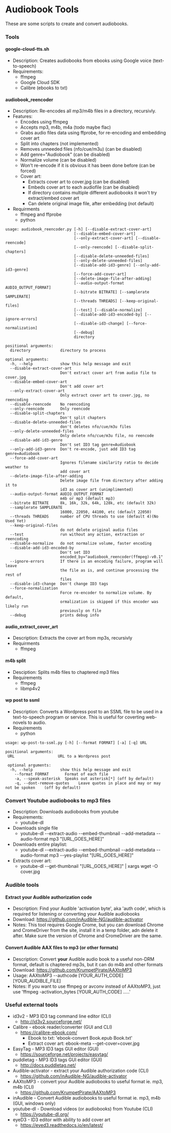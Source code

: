 # Audiobook Tools

These are some scripts to create and convert audiobooks.

### Tools

#### google-cloud-tts.sh
* Description: Creates audiobooks from ebooks using Google voice (text-to-speech)
*	Requirements:
	* ffmpeg
	* Google Cloud SDK
	* Calibre (ebooks to txt)

#### audiobook_reencoder
* Description: Re-encodes all mp3/m4b files in a directory, recursivly.
* Features:
	* Encodes using ffmpeg
    * Accepts mp3, m4b, m4a (todo maybe flac)
    * Grabs audio files data using ffprobe, for re-encoding and embedding cover art
    * Split into chapters (not implemented)
    * Removes unneeded files (nfo/cue/m3u) (can be disabled)
    * Add genre="Audiobook" (can be disabled)
    * Normalize volume (can be disabled)
	* Won't re-encode if it is obvious it has been done before (can be forced)
    * Cover art:
    	* Extracts cover art to cover.jpg (can be disabled)
		* Embeds cover art to each audiofile (can be disabled)
		* If directory contains multiple different audiobooks it won't try extract/embed cover art
		* Can delete original image file, after embedding (not default)
* Requirments
	* ffmpeg and ffprobe
	* python
```
usage: audiobook_reencoder.py [-h] [--disable-extract-cover-art]
                              [--disable-embed-cover-art]
                              [--only-extract-cover-art] [--disable-reencode]
                              [--only-reencode] [--disable-split-chapters]
                              [--disable-delete-unneeded-files]
                              [--only-delete-unneeded-files]
                              [--disable-add-id3-genre] [--only-add-id3-genre]
                              [--force-add-cover-art]
                              [--delete-image-file-after-adding]
                              [--audio-output-format AUDIO_OUTPUT_FORMAT]
                              [--bitrate BITRATE] [--samplerate SAMPLERATE]
                              [--threads THREADS] [--keep-original-files]
                              [--test] [--disable-normalize]
                              [--disable-add-id3-encoded-by] [--ignore-errors]
                              [--disable-id3-change] [--force-normalization]
                              [--debug]
                              directory

positional arguments:
  directory             directory to process

optional arguments:
  -h, --help            show this help message and exit
  --disable-extract-cover-art
                        Don't extract cover art from audio file to cover.jpg
  --disable-embed-cover-art
                        Don't add cover art
  --only-extract-cover-art
                        Only extract cover art to cover.jpg, no reencoding
  --disable-reencode    No reencoding
  --only-reencode       Only reencode
  --disable-split-chapters
                        Don't split chapters
  --disable-delete-unneeded-files
                        don't deletes nfo/cue/m3u files
  --only-delete-unneeded-files
                        Only delete nfo/cue/m3u file, no reencode
  --disable-add-id3-genre
                        Don't set ID3 tag genre=Audiobook
  --only-add-id3-genre  Don't re-encode, just add ID3 tag genre=Audiobook
  --force-add-cover-art
                        Ignores filename similarity ratio to decide weather to
                        add cover art
  --delete-image-file-after-adding
                        Delete image file from directory after adding it to
                        id3 as cover art (unimplimented)
  --audio-output-format AUDIO_OUTPUT_FORMAT
                        m4b or mp3 (default mp3)
  --bitrate BITRATE     8k, 16k, 32k, 64k, 128k, etc (default 32k)
  --samplerate SAMPLERATE
                        16000, 22050, 44100, etc (default 22050)
  --threads THREADS     number of CPU threads to use (default 4)(No Used Yet)
  --keep-original-files
                        do not delete original audio files
  --test                run without any action, extraction or reencoding
  --disable-normalize   do not normalize volume, faster encoding
  --disable-add-id3-encoded-by
                        Don't set ID3
                        encoded_by="audiobook_reencoder(ffmpeg)-v0.1"
  --ignore-errors       If there is an encoding failure, program will leave
                        the file as is, and continue processing the rest of
                        files
  --disable-id3-change  Don't change ID3 tags
  --force-normalization
                        Force re-encoder to normalize volume. By default,
                        ormalization is skipped if this encoder was likely run
                        previously on file
  --debug               prints debug info
```

#### audio_extract_cover_art
* Description: Extracts the cover art from mp3s, recursivly
* Requirments
	* ffmpeg


#### m4b split
* Desciption: Splits m4b files to chaptered mp3 files
* Requirements
	* ffmpeg
	* libmp4v2


#### wp post to ssml
* Description: Converts a Wordpress post to an SSML file to be used in a text-to-speech program or service.  This is useful for coverting web-novels to audio.
* Requirements
	* python
```
usage: wp-post-to-ssml.py [-h] [--format FORMAT] [-a] [-q] URL

positional arguments:
 URL                   URL to a Wordpress post

 optional arguments:
  -h, --help            show this help message and exit
	--format FORMAT       Format of each file
	-a, --speak-asterisk  Speaks out asterisk[*] (off by default)
	-q, --dont-remove-quotes    Leave quotes in place and may or may not be spoken    (off by default)
```

### Convert Youtube audiobooks to mp3 files
* Description: Downloads audiobooks from youtube
* Requirements:
	* youtube-dl
* Downloads single file
	* youtube-dl --extract-audio --embed-thumbnail --add-metadata --audio-format mp3 "[URL_GOES_HERE]"
* Downloads entire playlist: 
	* youtube-dl --extract-audio --embed-thumbnail --add-metadata --audio-format mp3 --yes-playlist "[URL_GOES_HERE]"
* Extracts cover art:  
	* youtube-dl --get-thumbnail "[URL_GOES_HERE]" | xargs wget -O cover.jpg
 
### Audible tools

#### Extract your Audible authorization code
* Description: Find your Audible 'activation byte', aka 'auth code', which is required for listening or converting your Audible audiobooks
* Download: <https://github.com/inAudible-NG/audible-activator>
* Notes: This tool requires Google Crome, but you can download Chrome and CromeDriver from the site, install it in a temp folder, adn delete it after.  Make sure the version of Chrome and CromeDriver are the same.

#### Convert Audible AAX files to mp3 (or other formats)
* Description: Convert **your** Audible audio book to a useful non-DRM format, default is chaptered mp3s, but it can do m4b and other formats
* Download: <https://github.com/KrumpetPirate/AAXtoMP3>
* Usage: AAXtoMP3 --authcode [YOUR_AUTH_CODE] [YOUR_AUDIBLE_FILE]
* Notes: If you want to use ffmpeg or avconv instead of AAXtoMP3, just use 'ffmpeg -activation_bytes [YOUR_AUTH_CODE] .....'

### Useful external tools
* id3v2 - MP3 ID3 tag command line editor (CLI)
	* <http://id3v2.sourceforge.net/>
* Calibre - ebook reader/converter (GUI and CLI)
	* <https://calibre-ebook.com/>
		* Ebook to txt: 'ebook-convert Book.epub Book.txt'
		* Extract cover art: ebook-meta --get-cover=cover.jpg
* EasyTag - MP3 ID3 tags GUI editor (GUI)
	* <https://sourceforge.net/projects/easytag/>
* puddletag - MP3 ID3 tags GUI editor (GUI)
	* <http://docs.puddletag.net/>
* Audible-activator - extract your Audible authorization code (CLI)
	* <https://github.com/inAudible-NG/audible-activator>
* AAXtoMP3 - convert your Audible audiobooks to useful format ie. mp3, m4b (CLI)
	*  <https://github.com/KrumpetPirate/AAXtoMP3>
* inAudible - Convert Audible audiobooks to useful format ie. mp3, m4b (GUI, windows only)
* youtube-dl - Download videos (or audiobooks) from Youtube (CLI)
	* <https://youtube-dl.org/>
* eyeD3 - ID3 editor with ability to add cover art
	* <https://eyed3.readthedocs.io/en/latest/>
